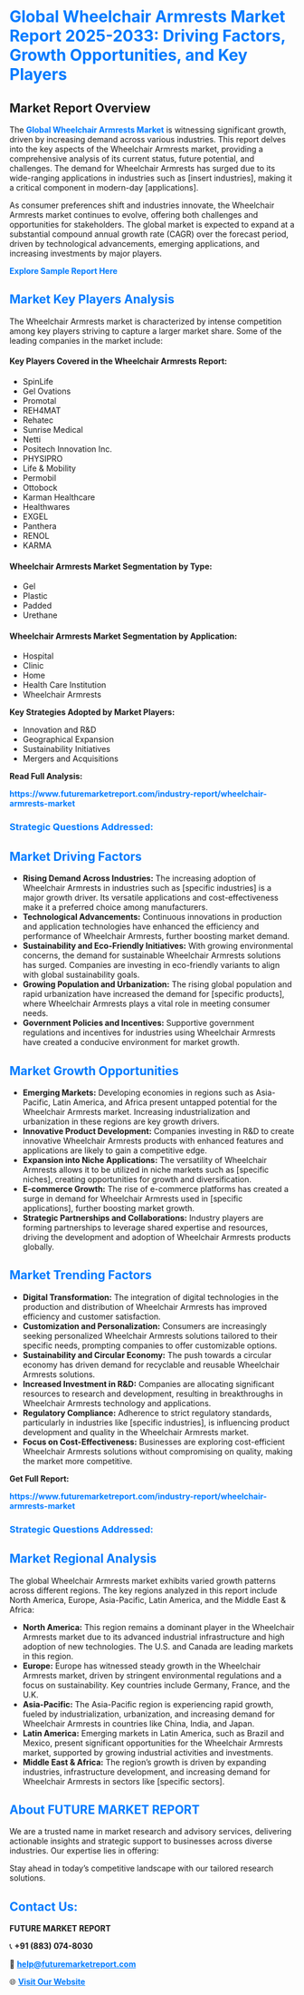 <h1 style="color: #007BFF;">Global Wheelchair Armrests Market Report 2025-2033: Driving Factors, Growth Opportunities, and Key Players</h1>

<section id="overview">
<h2>Market Report Overview</h2>
<p>The <a href="https://www.futuremarketreport.com/industry-report/wheelchair-armrests-market" style="color: #007BFF; text-decoration: none;"><strong>Global Wheelchair Armrests Market</strong></a> is witnessing significant growth, driven by increasing demand across various industries. This report delves into the key aspects of the Wheelchair Armrests market, providing a comprehensive analysis of its current status, future potential, and challenges. The demand for Wheelchair Armrests has surged due to its wide-ranging applications in industries such as [insert industries], making it a critical component in modern-day [applications].</p>
<p>As consumer preferences shift and industries innovate, the Wheelchair Armrests market continues to evolve, offering both challenges and opportunities for stakeholders. The global market is expected to expand at a substantial compound annual growth rate (CAGR) over the forecast period, driven by technological advancements, emerging applications, and increasing investments by major players.</p>
</section>

<section id="overview">
<p><a href="https://www.futuremarketreport.com/request-sample/reportId=123409" style="color: #007BFF; text-decoration: none;"><strong>Explore Sample Report Here</strong></a></p>
</section>

<section id="key-players">
<h2 style="color: #007BFF;">Market Key Players Analysis</h2>
<p>The Wheelchair Armrests market is characterized by intense competition among key players striving to capture a larger market share. Some of the leading companies in the market include:</p>
<h4>Key Players Covered in the Wheelchair Armrests Report:</h4>
<ul><li>SpinLife</li><li>Gel Ovations</li><li>Promotal</li><li>REH4MAT</li><li>Rehatec</li><li>Sunrise Medical</li><li>Netti</li><li>Positech Innovation Inc.</li><li>PHYSIPRO</li><li>Life &amp; Mobility</li><li>Permobil</li><li>Ottobock</li><li>Karman Healthcare</li><li>Healthwares</li><li>EXGEL</li><li>Panthera</li><li>RENOL</li><li>KARMA</li></ul>
<h4>Wheelchair Armrests Market Segmentation by Type:</h4>
<ul><li>Gel</li><li>Plastic</li><li>Padded</li><li>Urethane</li></ul>

<h4>Wheelchair Armrests Market Segmentation by Application:</h4>
<ul><li>Hospital</li><li>Clinic</li><li>Home</li><li>Health Care Institution</li><li>Wheelchair Armrests</li></ul>
<p><strong>Key Strategies Adopted by Market Players:</strong></p>
<ul>
<li>Innovation and R&D</li>
<li>Geographical Expansion</li>
<li>Sustainability Initiatives</li>
<li>Mergers and Acquisitions</li>
</ul>
</section>

<section>
<p><strong>Read Full Analysis: </strong></p><a href="https://www.futuremarketreport.com/industry-report/wheelchair-armrests-market" style="color: #007BFF; text-decoration: none;"><strong>https://www.futuremarketreport.com/industry-report/wheelchair-armrests-market</strong></a>
<h3 style="color: #007BFF;">Strategic Questions Addressed:</h3>
</section>

<section id="driving-factors">
<h2 style="color: #007BFF;">Market Driving Factors</h2>
<ul>
<li><strong>Rising Demand Across Industries:</strong> The increasing adoption of Wheelchair Armrests in industries such as [specific industries] is a major growth driver. Its versatile applications and cost-effectiveness make it a preferred choice among manufacturers.</li>
<li><strong>Technological Advancements:</strong> Continuous innovations in production and application technologies have enhanced the efficiency and performance of Wheelchair Armrests, further boosting market demand.</li>
<li><strong>Sustainability and Eco-Friendly Initiatives:</strong> With growing environmental concerns, the demand for sustainable Wheelchair Armrests solutions has surged. Companies are investing in eco-friendly variants to align with global sustainability goals.</li>
<li><strong>Growing Population and Urbanization:</strong> The rising global population and rapid urbanization have increased the demand for [specific products], where Wheelchair Armrests plays a vital role in meeting consumer needs.</li>
<li><strong>Government Policies and Incentives:</strong> Supportive government regulations and incentives for industries using Wheelchair Armrests have created a conducive environment for market growth.</li>
</ul>
</section>

<section id="growth-opportunities">
<h2 style="color: #007BFF;">Market Growth Opportunities</h2>
<ul>
<li><strong>Emerging Markets:</strong> Developing economies in regions such as Asia-Pacific, Latin America, and Africa present untapped potential for the Wheelchair Armrests market. Increasing industrialization and urbanization in these regions are key growth drivers.</li>
<li><strong>Innovative Product Development:</strong> Companies investing in R&D to create innovative Wheelchair Armrests products with enhanced features and applications are likely to gain a competitive edge.</li>
<li><strong>Expansion into Niche Applications:</strong> The versatility of Wheelchair Armrests allows it to be utilized in niche markets such as [specific niches], creating opportunities for growth and diversification.</li>
<li><strong>E-commerce Growth:</strong> The rise of e-commerce platforms has created a surge in demand for Wheelchair Armrests used in [specific applications], further boosting market growth.</li>
<li><strong>Strategic Partnerships and Collaborations:</strong> Industry players are forming partnerships to leverage shared expertise and resources, driving the development and adoption of Wheelchair Armrests products globally.</li>
</ul>
</section>

<section id="trending-factors">
<h2 style="color: #007BFF;">Market Trending Factors</h2>
<ul>
<li><strong>Digital Transformation:</strong> The integration of digital technologies in the production and distribution of Wheelchair Armrests has improved efficiency and customer satisfaction.</li>
<li><strong>Customization and Personalization:</strong> Consumers are increasingly seeking personalized Wheelchair Armrests solutions tailored to their specific needs, prompting companies to offer customizable options.</li>
<li><strong>Sustainability and Circular Economy:</strong> The push towards a circular economy has driven demand for recyclable and reusable Wheelchair Armrests solutions.</li>
<li><strong>Increased Investment in R&D:</strong> Companies are allocating significant resources to research and development, resulting in breakthroughs in Wheelchair Armrests technology and applications.</li>
<li><strong>Regulatory Compliance:</strong> Adherence to strict regulatory standards, particularly in industries like [specific industries], is influencing product development and quality in the Wheelchair Armrests market.</li>
<li><strong>Focus on Cost-Effectiveness:</strong> Businesses are exploring cost-efficient Wheelchair Armrests solutions without compromising on quality, making the market more competitive.</li>
</ul>
</section>

<section>
<p><strong>Get Full Report: </strong></p><a href="https://www.futuremarketreport.com/industry-report/wheelchair-armrests-market" style="color: #007BFF; text-decoration: none;"><strong>https://www.futuremarketreport.com/industry-report/wheelchair-armrests-market</strong></a>
<h3 style="color: #007BFF;">Strategic Questions Addressed:</h3>
</section>


<section id="regional-analysis">
<h2 style="color: #007BFF;">Market Regional Analysis</h2>
<p>The global Wheelchair Armrests market exhibits varied growth patterns across different regions. The key regions analyzed in this report include North America, Europe, Asia-Pacific, Latin America, and the Middle East & Africa:</p>
<ul>
<li><strong>North America:</strong> This region remains a dominant player in the Wheelchair Armrests market due to its advanced industrial infrastructure and high adoption of new technologies. The U.S. and Canada are leading markets in this region.</li>
<li><strong>Europe:</strong> Europe has witnessed steady growth in the Wheelchair Armrests market, driven by stringent environmental regulations and a focus on sustainability. Key countries include Germany, France, and the U.K.</li>
<li><strong>Asia-Pacific:</strong> The Asia-Pacific region is experiencing rapid growth, fueled by industrialization, urbanization, and increasing demand for Wheelchair Armrests in countries like China, India, and Japan.</li>
<li><strong>Latin America:</strong> Emerging markets in Latin America, such as Brazil and Mexico, present significant opportunities for the Wheelchair Armrests market, supported by growing industrial activities and investments.</li>
<li><strong>Middle East & Africa:</strong> The region’s growth is driven by expanding industries, infrastructure development, and increasing demand for Wheelchair Armrests in sectors like [specific sectors].</li>
</ul>
</section>

<footer>
<h2 style="color: #007BFF;">About FUTURE MARKET REPORT</h2>
<p>We are a trusted name in market research and advisory services, delivering actionable insights and strategic support to businesses across diverse industries. Our expertise lies in offering:</p>

<p>Stay ahead in today’s competitive landscape with our tailored research solutions.</p>

<h2 style="color: #007BFF;">Contact Us:</h2>
<p><strong>FUTURE MARKET REPORT</strong></p>
<p>📞 <strong>+91 (883) 074-8030</strong></p>
<p>📧 <strong><a href="mailto:help@futuremarketreport.com" style="color: #007BFF;">help@futuremarketreport.com</a></strong></p>
<p>🌐 <strong><a href="https://www.futuremarketreport.com/" style="color: #007BFF;">Visit Our Website</a></strong></p>
</footer>